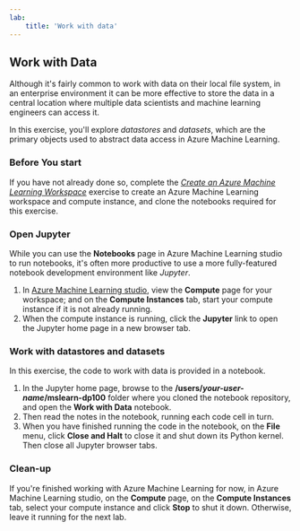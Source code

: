 ```yaml
---
lab:
    title: 'Work with data'
---
```

## Work with Data

Although it's fairly common to work with data on their local file system, in an enterprise environment it can be more effective to store the data in a central location where multiple data scientists and machine learning engineers can access it.

In this exercise, you'll explore *datastores* and *datasets*, which are the primary objects used to abstract data access in Azure Machine Learning.

### Before You start

If you have not already done so, complete the *[Create an Azure Machine Learning Workspace](01-create-a-workspace.md)* exercise to create an Azure Machine Learning workspace and compute instance, and clone the notebooks required for this exercise.

### Open Jupyter

While you can use the **Notebooks** page in Azure Machine Learning studio to run notebooks, it's often more productive to use a more fully-featured notebook development environment like *Jupyter*.

1. In [Azure Machine Learning studio](https://ml.azure.com), view the **Compute** page for your workspace; and on the **Compute Instances** tab, start your compute instance if it is not already running.
2. When the compute instance is running, click the **Jupyter** link to open the Jupyter home page in a new browser tab.

### Work with datastores and datasets

In this exercise, the code to work with data is provided in a notebook.

1. In the Jupyter home page, browse to the **/users/*your-user-name*/mslearn-dp100** folder where you cloned the notebook repository, and open the **Work with Data** notebook.
2. Then read the notes in the notebook, running each code cell in turn.
3. When you have finished running the code in the notebook, on the **File** menu, click **Close and Halt** to close it and shut down its Python kernel. Then close all Jupyter browser tabs.

### Clean-up

If you're finished working with Azure Machine Learning for now, in Azure Machine Learning studio, on the **Compute** page, on the **Compute Instances** tab, select your compute instance and click **Stop** to shut it down. Otherwise, leave it running for the next lab.
